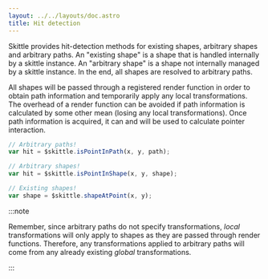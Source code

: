 ```yaml
---
layout: ../../layouts/doc.astro
title: Hit detection
---
```


Skittle provides hit-detection methods for existing shapes, arbitrary shapes and arbitrary paths.
An "existing shape" is a shape that is handled internally by a skittle instance. 
An "arbitrary shape" is a shape not internally managed by a skittle instance.
In the end, all shapes are resolved to arbitrary paths.

All shapes will be passed through a registered render function in order to obtain path information and temporarily apply any local transformations.
The overhead of a render function can be avoided if path information is calculated by some other mean (losing any local transformations).
Once path information is acquired, it can and will be used to calculate pointer interaction.

```js
// Arbitrary paths!
var hit = $skittle.isPointInPath(x, y, path);

// Arbitrary shapes!
var hit = $skittle.isPointInShape(x, y, shape);

// Existing shapes!
var shape = $skittle.shapeAtPoint(x, y);
```

:::note

Remember, since arbitrary paths do not specify transformations, *local* transformations will only apply to shapes as they are passed through render functions.
Therefore, any transformations applied to arbitrary paths will come from any already existing *global* transformations.

:::

